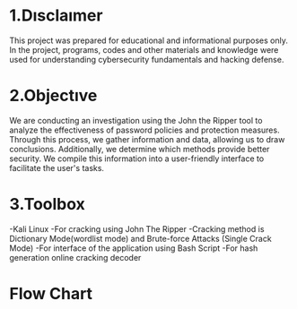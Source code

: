 # 1.Dısclaımer
This project was prepared for educational and informational purposes only. In the project, programs, codes and other materials and knowledge were used for  understanding cybersecurity fundamentals and hacking defense.

# 2.Objectıve
We are conducting an investigation using the John the Ripper tool to analyze the effectiveness of password policies and protection measures. Through this process, we gather information and data, allowing us to draw conclusions. Additionally, we determine which methods provide better security. We compile this information into a user-friendly interface to facilitate the user's tasks.

# 3.Toolbox
-Kali Linux
-For cracking using John The Ripper
-Cracking method is Dictionary Mode(wordlist mode) and Brute-force Attacks (Single Crack Mode)
-For interface of the application using Bash Script
-For hash generation online cracking decoder

# Flow Chart
